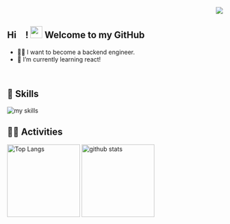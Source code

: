 <!-- 1. GitHub usernameを変更 -->
<div align="right">
  <img src="https://komarev.com/ghpvc/?username=masa7134" />
</div>


<!-- 2. プロフィールや連絡先を変更 -->
##  Hi　! <img src="https://media.giphy.com/media/hvRJCLFzcasrR4ia7z/giphy.gif" width="28"> Welcome to my GitHub

- 🧑‍💻 I want to become a backend engineer.
- 🌱 I’m currently learning react!
<!--　- 📫 How to reach me: [Twitter - @username](https://twitter.com/username)　-->
<br>


<!-- 3. 好きな技術スタックに変更 -->
<!-- ライトモート：theme=light, ダークモート：theme=dark -->
<!-- アイコンの選択肢一覧：https://arc.net/l/quote/zizyykfh -->
## 🌱 Skills
<img alt="my skills" src="https://skillicons.dev/icons?theme=dark&perline=7&i=php,laravel,js,react,vite,html,css,mysql,tailwindcss,docker" />
<br>


<!-- 4. GitHub usernameを変更, 2箇所 -->
<!-- ライトモート：theme=light, ダークモート：theme=vue-dark  -->
## 🏃‍♀️ Activities
<div align="left"> 
  <img alt="Top Langs" height="170px" src="https://github-readme-stats.vercel.app/api?username=masa7134&theme=vue-dark&layout=compact&count_private=true" />
  <img alt="github stats" height="170px" src="https://github-readme-stats.vercel.app/api/top-langs/?username=masa7134&theme=vue-dark&layout=compact&count_private=true" />
</div>


<!--
This repository is a ✨ _special_ ✨ repository because its `README.md` (this file) appears on your GitHub profile.

Here are some ideas to get you started:

- 🔭 I’m currently working on ...
- 🌱 I’m currently learning ...
- 👯 I’m looking to collaborate on ...
- 🤔 I’m looking for help with ...
- 💬 Ask me about ...
- 📫 How to reach me: ...
- 😄 Pronouns: ...
- ⚡ Fun fact: ...
-->

